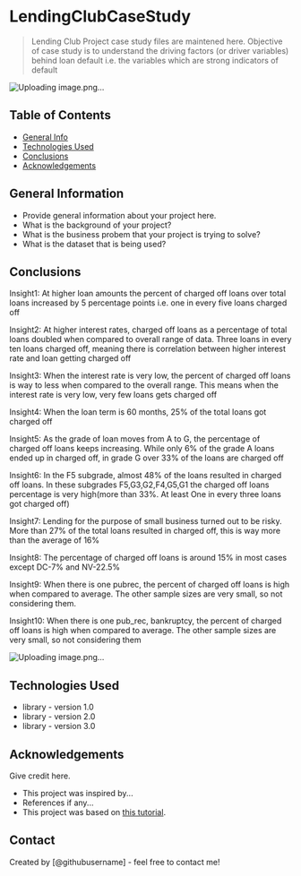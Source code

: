 # LendingClubCaseStudy
> Lending Club Project case study files are maintened here. Objective of case study is to understand the driving factors (or driver variables) behind loan default i.e. the variables which are strong indicators of default

![Uploading image.png…]()



## Table of Contents
* [General Info](#general-information)
* [Technologies Used](#technologies-used)
* [Conclusions](#conclusions)
* [Acknowledgements](#acknowledgements)

<!-- You can include any other section that is pertinent to your problem -->

## General Information
- Provide general information about your project here.
- What is the background of your project?
- What is the business probem that your project is trying to solve?
- What is the dataset that is being used?

<!-- You don't have to answer all the questions - just the ones relevant to your project. -->

## Conclusions
Insight1: At higher loan amounts the percent of charged off loans over total loans increased by 5 percentage points i.e. one in every five loans charged off 

Insight2: At higher interest rates, charged off loans  as a percentage of total loans doubled when compared to overall range of data. Three loans in every ten loans charged off, meaning there is correlation between higher interest rate and loan getting charged off

Insight3: When the interest rate is very low, the percent of charged off loans is way to less when compared to the overall range. This means when the interest rate is very low, very few loans gets charged off

Insight4: When the loan term is 60 months, 25% of the total loans  got charged off

Insight5: As the grade of loan moves from A to G, the percentage of charged off loans keeps increasing. While only 6% of the grade A loans ended up in charged off, in grade G over 33% of the loans are charged off

Insight6: In the F5 subgrade, almost 48% of the loans resulted in charged off loans. In these subgrades F5,G3,G2,F4,G5,G1 the charged off loans percentage is very high(more than 33%. At least One in every three loans got charged off)

Insight7: Lending for the purpose of small business turned out to be risky. More than 27% of the total loans resulted in charged off, this is way more than the average of 16%

Insight8: The percentage of charged off loans is around 15% in most cases except DC-7% and NV-22.5%

Insight9: When there is one pubrec, the percent of charged off loans is high when compared to average. The other sample sizes are very small, so not considering them.

Insight10: When there is one pub_rec, bankruptcy, the percent of charged off loans is high when compared to average. The other sample sizes are very small, so not considering them

![Uploading image.png…]()



## Technologies Used
- library - version 1.0
- library - version 2.0
- library - version 3.0

<!-- As the libraries versions keep on changing, it is recommended to mention the version of library used in this project -->

## Acknowledgements
Give credit here.
- This project was inspired by...
- References if any...
- This project was based on [this tutorial](https://www.example.com).


## Contact
Created by [@githubusername] - feel free to contact me!


<!-- Optional -->
<!-- ## License -->
<!-- This project is open source and available under the [... License](). -->

<!-- You don't have to include all sections - just the one's relevant to your project -->
